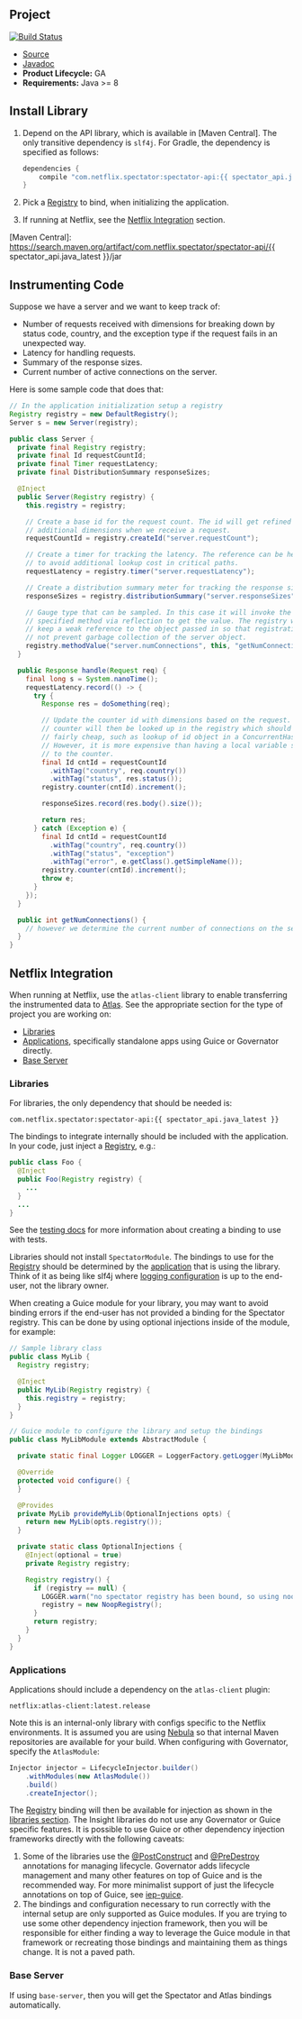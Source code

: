 ## Project

[![Build Status](https://travis-ci.org/Netflix/spectator.svg?branch=master)](https://travis-ci.org/Netflix/spectator)

* [Source](https://github.com/Netflix/spectator)
* [Javadoc](https://www.javadoc.io/doc/com.netflix.spectator/spectator-api/) 
* **Product Lifecycle:** GA
* **Requirements:** Java >= 8

## Install Library

1. Depend on the API library, which is available in [Maven Central]. The only transitive dependency
is `slf4j`. For Gradle, the dependency is specified as follows:

    ```groovy
    dependencies {
        compile "com.netflix.spectator:spectator-api:{{ spectator_api.java_latest }}"
    }
    ```

1. Pick a [Registry] to bind, when initializing the application.

1. If running at Netflix, see the [Netflix Integration] section.

[Registry]: registry/overview.md
[Netflix Integration]: #netflix-integration
[Maven Central]: https://search.maven.org/artifact/com.netflix.spectator/spectator-api/{{ spectator_api.java_latest }}/jar

## Instrumenting Code

Suppose we have a server and we want to keep track of:

* Number of requests received with dimensions for breaking down by status code, country, and
  the exception type if the request fails in an unexpected way.
* Latency for handling requests.
* Summary of the response sizes.
* Current number of active connections on the server.

Here is some sample code that does that:

```java
// In the application initialization setup a registry
Registry registry = new DefaultRegistry();
Server s = new Server(registry);

public class Server {
  private final Registry registry;
  private final Id requestCountId;
  private final Timer requestLatency;
  private final DistributionSummary responseSizes;

  @Inject
  public Server(Registry registry) {
    this.registry = registry;

    // Create a base id for the request count. The id will get refined with
    // additional dimensions when we receive a request.
    requestCountId = registry.createId("server.requestCount");

    // Create a timer for tracking the latency. The reference can be held onto
    // to avoid additional lookup cost in critical paths.
    requestLatency = registry.timer("server.requestLatency");

    // Create a distribution summary meter for tracking the response sizes.
    responseSizes = registry.distributionSummary("server.responseSizes");

    // Gauge type that can be sampled. In this case it will invoke the
    // specified method via reflection to get the value. The registry will
    // keep a weak reference to the object passed in so that registration will
    // not prevent garbage collection of the server object.
    registry.methodValue("server.numConnections", this, "getNumConnections");
  }

  public Response handle(Request req) {
    final long s = System.nanoTime();
    requestLatency.record(() -> {
      try {
        Response res = doSomething(req);

        // Update the counter id with dimensions based on the request. The
        // counter will then be looked up in the registry which should be
        // fairly cheap, such as lookup of id object in a ConcurrentHashMap.
        // However, it is more expensive than having a local variable seti
        // to the counter.
        final Id cntId = requestCountId
          .withTag("country", req.country())
          .withTag("status", res.status());
        registry.counter(cntId).increment();

        responseSizes.record(res.body().size());

        return res;
      } catch (Exception e) {
        final Id cntId = requestCountId
          .withTag("country", req.country())
          .withTag("status", "exception")
          .withTag("error", e.getClass().getSimpleName());
        registry.counter(cntId).increment();
        throw e;
      }
    });
  }

  public int getNumConnections() {
    // however we determine the current number of connections on the server
  }
}
```

## Netflix Integration

When running at Netflix, use the `atlas-client` library to enable transferring the
instrumented data to [Atlas](../../../index.md). See the appropriate
section for the type of project you are working on:

* [Libraries](#libraries)
* [Applications](#applications), specifically standalone apps using Guice or Governator directly.
* [Base Server](#base-server)

### Libraries

For libraries, the only dependency that should be needed is:

```
com.netflix.spectator:spectator-api:{{ spectator_api.java_latest }}
```

The bindings to integrate internally should be included with the application. In your code,
just inject a [Registry], e.g.:

```java
public class Foo {
  @Inject
  public Foo(Registry registry) {
    ...
  }
  ...
}
```

See the [testing docs](testing.md) for more information about creating a binding to use with tests.

Libraries should not install `SpectatorModule`. The bindings to use for the [Registry] should be
determined by the [application](#application) that is using the library. Think of it as being like
slf4j where [logging configuration] is up to the end-user, not the library owner.

[logging configuration]: https://www.slf4j.org/faq.html#configure_logging

When creating a Guice module for your library, you may want to avoid binding errors if the end-user
has not provided a binding for the Spectator registry. This can be done by using optional injections
inside of the module, for example:

```java
// Sample library class
public class MyLib {
  Registry registry;

  @Inject
  public MyLib(Registry registry) {
    this.registry = registry;
  }
}

// Guice module to configure the library and setup the bindings
public class MyLibModule extends AbstractModule {

  private static final Logger LOGGER = LoggerFactory.getLogger(MyLibModule.class);

  @Override
  protected void configure() {
  }

  @Provides
  private MyLib provideMyLib(OptionalInjections opts) {
    return new MyLib(opts.registry());
  }

  private static class OptionalInjections {
    @Inject(optional = true)
    private Registry registry;

    Registry registry() {
      if (registry == null) {
        LOGGER.warn("no spectator registry has been bound, so using noop implementation");
        registry = new NoopRegistry();
      }
      return registry;
    }
  }
}
```

### Applications

Applications should include a dependency on the `atlas-client` plugin:

```
netflix:atlas-client:latest.release
```

Note this is an internal-only library with configs specific to the Netflix environments. It
is assumed you are using [Nebula] so that internal Maven repositories are available for your
build. When configuring with Governator, specify the `AtlasModule`:

```java
Injector injector = LifecycleInjector.builder()
    .withModules(new AtlasModule())
    .build()
    .createInjector();
```

The [Registry] binding will then be available for injection as shown in the [libraries section].
The Insight libraries do not use any Governator or Guice specific features. It is possible to
use Guice or other dependency injection frameworks directly with the following caveats:

1. Some of the libraries use the [@PostConstruct] and [@PreDestroy] annotations for managing
lifecycle. Governator adds lifecycle management and many other features on top of Guice and is
the recommended way. For more minimalist support of just the lifecycle annotations on top of
Guice, see [iep-guice].
1. The bindings and configuration necessary to run correctly with the internal setup are only
supported as Guice modules. If you are trying to use some other dependency injection framework,
then you will be responsible for either finding a way to leverage the Guice module in that
framework or recreating those bindings and maintaining them as things change. It is not a
paved path.

[Nebula]: https://nebula-plugins.github.io/
[libraries section]: #libraries
[@PostConstruct]: http://docs.oracle.com/javaee/7/api/javax/annotation/PostConstruct.html
[@PreDestroy]: http://docs.oracle.com/javaee/7/api/javax/annotation/PreDestroy.html
[iep-guice]: https://github.com/Netflix/iep/tree/master/iep-guice#description

### Base Server

If using `base-server`, then you will get the Spectator and Atlas bindings automatically.

